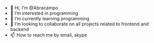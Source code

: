 - 👋 Hi, I’m @Abracampo
- 👀 I’m interested in programming
- 🌱 I’m currently learning programming
- 💞️ I’m looking to collaborate on all projects related to frontend and backend
- 📫 How to reach me by email, skype

<!---
Abracampo/Abracampo is a ✨ special ✨ repository because its `README.md` (this file) appears on your GitHub profile.
You can click the Preview link to take a look at your changes.
--->

